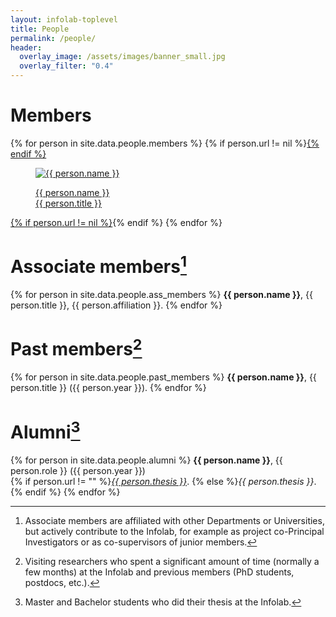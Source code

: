 ```yaml
---
layout: infolab-toplevel
title: People
permalink: /people/
header:
  overlay_image: /assets/images/banner_small.jpg
  overlay_filter: "0.4"
---
```


# Members

<div class="profiles"> 
{% for person in site.data.people.members %}
{% if person.url != nil %}<a href="{{ person.url }}">{% endif %}
<figure class="profile">
  <img class="profilepic" src="{{ person.pic }}" alt="{{ person.name }}">
  <figcaption class="profile">
  <p>{{ person.name }} <br/> {{ person.title }}</p>
  </figcaption>
</figure>
{% if person.url != nil %}</a>{% endif %}
{% endfor %}
<div class="stop"/>
</div>


# Associate members[^1]

[^1]: Associate members are affiliated with other Departments or Universities, but actively contribute to the Infolab, for example as project co-Principal Investigators or as co-supervisors of junior members. 

{% for person in site.data.people.ass_members %}
**{{ person.name }}**, {{ person.title }}, {{ person.affiliation }}.
{% endfor %}

# Past members[^2]

[^2]: Visiting researchers who spent a significant amount of time (normally a few months) at the Infolab and previous members (PhD students, postdocs, etc.).

{% for person in site.data.people.past_members %}
**{{ person.name }}**, {{ person.title }} ({{ person.year }}).
{% endfor %}

# Alumni[^3]

[^3]: Master and Bachelor students who did their thesis at the Infolab.

{% for person in site.data.people.alumni %}
**{{ person.name }}**, {{ person.role }} ({{ person.year }})<br/>
{% if person.url != "" %}<a href="{{ person.url }}">*{{ person.thesis }}*</a>.
{% else %}*{{ person.thesis }}*.{% endif %}
{% endfor %}
